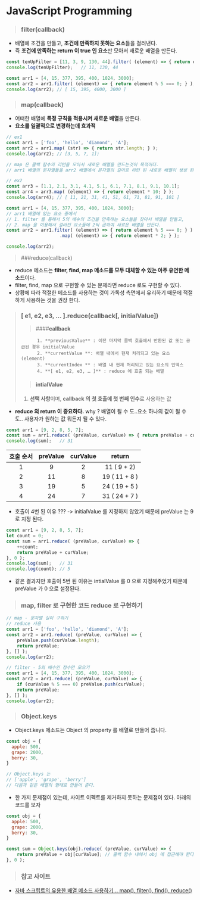 

# JavaScript Programming

> ### filter(callback)

* 배열에 조건을 만들고, **조건에 만족하지 못하는 요소**들을 걸러낸다. 
* 즉 **조건에 만족하는 return 이 true 인 요소**만 모아서 새로운 배열을 만든다.

```javascript
const tenUpFilter = [11, 3, 9, 130, 44].filter( (element) => { return element > 10; } );
console.log(tenUpFilter);   // 11, 130, 44

const arr1 = [4, 15, 377, 395, 400, 1024, 3000];
const arr2 = arr1.filter( (element) => { return element % 5 === 0; } );
console.log(arr2); // [ 15, 395, 4000, 3000 ]
```

> ### map(callback)

* 어떠한 배열에 **특정 규칙을 적용시켜 새로운 배열**을 만든다.
* **요소를 일괄적으로 변경하는데 효과적**

```javascript
// ex1
const arr1 = ['foo', 'hello', 'diamond', 'A'];
const arr2 = arr1.map( (str) => { return str.length; } );
console.log(arr2); // [3, 5, 7, 1];

// map 은 콜백 함수의 리턴을 모아서 새로운 배열을 만드는것이 목적이다.
// arr1 배열의 문자열들을 arr2 배열에서 문자열의 길이로 리턴 된 새로운 배열이 생성 된다.

// ex2
const arr3 = [1.1, 2.1, 3.1, 4.1, 5.1, 6.1, 7.1, 8.1, 9.1, 10.1];
const arr4 = arr3.map( (element) => { return element * 10; } );
console.log(arr4); // [ 11, 21, 31, 41, 51, 61, 71, 81, 91, 101 ]

const arr1 = [4, 15, 377, 395, 400, 1024, 3000];
// arr1 배열에 있는 요소 중에서
// 1. filter 를 통해서 5의 배수의 조건을 만족하는 요소들을 찾아서 배열을 만들고,
// 2. map 을 이용해서 걸러진 요소들에 2씩 곱하여 새로운 배열을 만든다.
const arr2 = arr1.filter( (element) => { return element % 5 === 0; } )
                    .map( (element) => { return element * 2; } );

console.log(arr2);
```

> ###reduce(callback)

* reduce 메소드는 **filter, find, map 메소드를 모두 대체할 수 있는 아주 유연한 메소드**이다.
* filter, find, map 으로 구현할 수 있는 문제라면 reduce 로도 구현할 수 있다.
* 상황에 따라 적절한 메소드를 사용하는 것이 가독성 측면에서 유리하기 때문에 적절하게 사용하는 것을 권장 한다.

> ### [ e1, e2, e3, … ].reduce(callback[, initialValue])
>
> > ####**callback**
>
>   		1. **previousValue** : 이전 마지막 콜백 호출에서 반환된 값 또는 공급된 경우 initialValue
>   		2. **currentValue **: 배열 내에서 현재 처리되고 있는 요소 (element)
>   		3. **currentIndex ** : 배열 내 현재 처리되고 있는 요소의 인덱스
>   		4. **[ e1, e2, e3, … ]** : reduce 에 호출 되는 배열
>
> > #### **intialValue**
>
> 1. **선택 사항**이며, **callback 의 첫 호출에 첫 번째 인수**로 사용하는 값

* **reduce 의 return 이 중요하다.** why ? 배열이 될 수 도..요소 하나의 값이 될 수 도.. 사용자가 원하는 값 뭐든지 될 수 있다.

```javascript
const arr1 = [9, 2, 8, 5, 7];
const sum = arr1.reduce( (preValue, curValue) => { return preValue + curValue; } );
console.log(sum);   // 31
```

| 호출 순서 | preValue | curValue |    return     |
| :-------: | :------: | :------: | :-----------: |
|     1     |    9     |    2     |  11 ( 9 + 2)  |
|     2     |    11    |    8     | 19 ( 11 + 8 ) |
|     3     |    19    |    5     | 24 ( 19 + 5 ) |
|     4     |    24    |    7     | 31 ( 24 + 7 ) |

* 호출이 4번 된 이유 ??? -> initialValue 를 지정하지 않았기 때문에 preValue 는 9 로 지정 된다.

```javascript
const arr1 = [9, 2, 8, 5, 7];
let count = 0;
const sum = arr1.reduce( (preValue, curValue) => {
    ++count; 
    return preValue + curValue; 
}, 0 );
console.log(sum);   // 31
console.log(count); // 5
```

* 같은 결과지만 호출이 5번 된 이유는 intialValue 를 0 으로 지정해주었기 때문에 preValue 가 0 으로 설정된다.

> ### map, filter 로 구현한 코드 reduce 로 구현하기

```javascript
// map - 문자열 길이 구하기
// reduce 사용
const arr1 = ['foo', 'hello', 'diamond', 'A'];
const arr2 = arr1.reduce( (preValue, curValue) => {
    preValue.push(curValue.length);
    return preValue;
}, [] );
console.log(arr2);

// filter - 5의 배수인 정수만 모으기
const arr1 = [4, 15, 377, 395, 400, 1024, 3000];
const arr2 = arr1.reduce( (preValue, curValue) => {
    if (curValue % 5 === 0) preValue.push(curValue);
    return preValue;
}, [] );
console.log(arr2);
```

> ### Object.keys

* Object.keys 메소드는 Object 의 property 를 배열로 만들어 줍니다.

```javascript
const obj = {
  apple: 500,
  grape: 2000,
  berry: 30,
}

// Object.keys 는
// ['apple', 'grape', 'berry']
// 다음과 같은 배열의 형태로 만들어 준다.
```

* 한 가지 문제점이 있는데, 사이트 이펙트를 제거하지 못하는 문제점이 있다. 아래의 코드를 보자

```javascript
const obj = {
  apple: 500,
  grape: 2000,
  berry: 30,
}

const sum = Object.keys(obj).reduce( (preValue, curValue) => {
	return preValue + obj[curValue]; // 콜백 함수 내에서 obj 에 접근해야 한다.
}, 0 );
```

> ### 참고 사이트

* [ 자바 스크립트의 유용한 배열 메소드 사용하기 .. map(), filter(), find(), reduce() ](https://bblog.tistory.com/300)